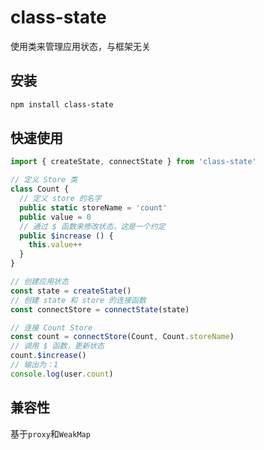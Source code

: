 # class-state
使用类来管理应用状态，与框架无关

## 安装
```bash
npm install class-state
```

## 快速使用
```ts
import { createState, connectState } from 'class-state'

// 定义 Store 类
class Count {
  // 定义 store 的名字
  public static storeName = 'count'
  public value = 0
  // 通过 $ 函数来修改状态，这是一个约定
  public $increase () {
    this.value++
  }
}

// 创建应用状态
const state = createState()
// 创建 state 和 store 的连接函数
const connectStore = connectState(state)

// 连接 Count Store 
const count = connectStore(Count, Count.storeName)
// 调用 $ 函数，更新状态
count.$increase()
// 输出为：1
console.log(user.count)
```

## 兼容性
基于`proxy`和`WeakMap`

